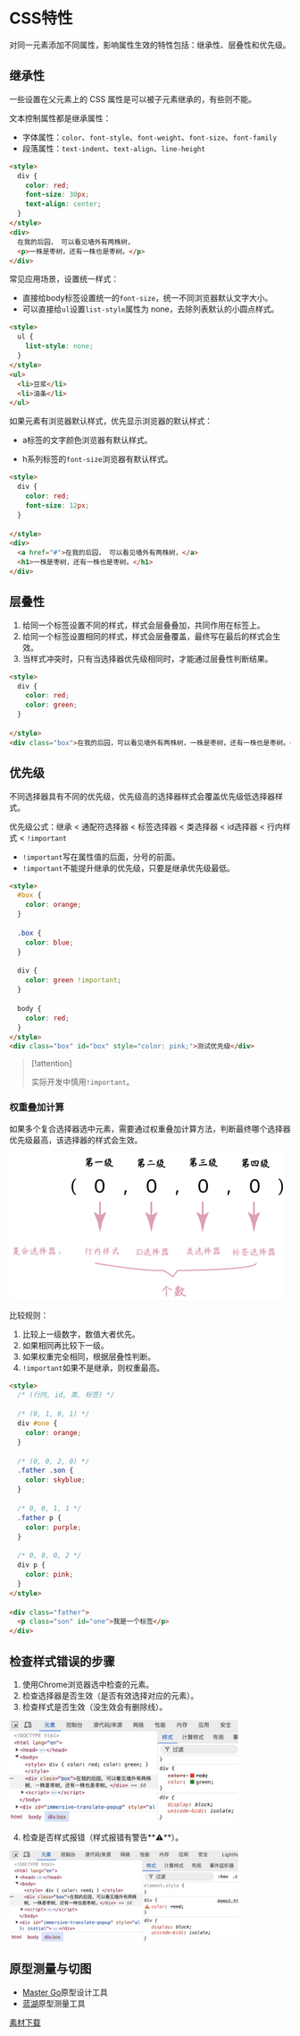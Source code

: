 # CSS特性

对同一元素添加不同属性，影响属性生效的特性包括：继承性、层叠性和优先级。

## 继承性

一些设置在父元素上的 CSS 属性是可以被子元素继承的，有些则不能。

文本控制属性都是继承属性：

* 字体属性：`color`、`font-style`、`font-weight`、`font-size`、`font-family`
* 段落属性：`text-indent`、`text-align`、`line-height`

```html
<style>
  div {
    color: red;
    font-size: 30px;
    text-align: center;
  }
</style>
<div>
  在我的后园， 可以看见墙外有两株树，
  <p>一株是枣树，还有一株也是枣树。</p>
</div>
```

常见应用场景，设置统一样式：

* 直接给body标签设置统一的`font-size`，统一不同浏览器默认文字大小。
* 可以直接给`ul`设置`list-style`属性为 none，去除列表默认的小圆点样式。

```html
<style>
  ul {
    list-style: none;
  }
</style>
<ul>
  <li>豆浆</li>
  <li>油条</li>
</ul>
```

如果元素有浏览器默认样式，优先显示浏览器的默认样式：

* a标签的文字颜色浏览器有默认样式。

* h系列标签的`font-size`浏览器有默认样式。

```html
<style>
  div {
    color: red;
    font-size: 12px;
  }

</style>
<div>
  <a href="#">在我的后园， 可以看见墙外有两株树，</a>
  <h1>一株是枣树，还有一株也是枣树。</h1>
</div>
```

## 层叠性

1. 给同一个标签设置不同的样式，样式会层叠叠加，共同作用在标签上。
2. 给同一个标签设置相同的样式，样式会层叠覆盖，最终写在最后的样式会生效。
3. 当样式冲突时，只有当选择器优先级相同时，才能通过层叠性判断结果。

```html
<style>
  div {
    color: red;
    color: green;
  }
  
</style>
<div class="box">在我的后园，可以看见墙外有两株树，一株是枣树，还有一株也是枣树。</div>
```

## 优先级

不同选择器具有不同的优先级，优先级高的选择器样式会覆盖优先级低选择器样式。

优先级公式：继承 < 通配符选择器 < 标签选择器 < 类选择器 < id选择器 < 行内样式 < `!important`

* `!important`写在属性值的后面，分号的前面。
* `!important`不能提升继承的优先级，只要是继承优先级最低。

```html
<style>
  #box {
    color: orange;
  }

  .box {
    color: blue;
  }

  div {
    color: green !important;
  }

  body {
    color: red;
  }
</style>
<div class="box" id="box" style="color: pink;">测试优先级</div>
```

> [!attention]
>
> 实际开发中慎用`!important`。

### 权重叠加计算

如果多个复合选择器选中元素，需要通过权重叠加计算方法，判断最终哪个选择器优先级最高，该选择器的样式会生效。

<img src="https://raw.githubusercontent.com/hughxusu/lesson-web/develop/images/c-css/ppMP8KS.png" style="zoom: 50%;" />

比较规则：

1. 比较上一级数字，数值大者优先。
2. 如果相同再比较下一级。
3. 如果权重完全相同，根据层叠性判断。
4. `!important`如果不是继承，则权重最高。

```html
<style>
  /* (行内, id, 类, 标签) */

  /* (0, 1, 0, 1) */
  div #one {
    color: orange;
  }

  /* (0, 0, 2, 0) */
  .father .son {
    color: skyblue;
  }

  /* 0, 0, 1, 1 */
  .father p {
    color: purple;
  }

  /* 0, 0, 0, 2 */
  div p {
    color: pink;
  } 
</style>

<div class="father">
  <p class="son" id="one">我是一个标签</p>
</div>
```

## 检查样式错误的步骤

1. 使用Chrome浏览器选中检查的元素。
2. 检查选择器是否生效（是否有效选择对应的元素）。
3. 检查样式是否生效（没生效会有删除线）。

<img src="https://raw.githubusercontent.com/hughxusu/lesson-web/develop/images/c-css/chrome-error01.jpg" style="zoom:40%;" />

4. 检查是否样式报错（样式报错有警告**⚠️**）。

<img src="https://raw.githubusercontent.com/hughxusu/lesson-web/develop/images/c-css/chrome-error02.jpg" style="zoom:40%;" />



## 原型测量与切图

* [Master Go](https://mastergo.com/)原型设计工具
* [蓝湖](https://lanhuapp.com/)原型测量工具





[素材下载](https://resource-443.webvpn.ncut.edu.cn/asset/#/share?shareId=db619ec09d63e7745d21255310ee9d25)

